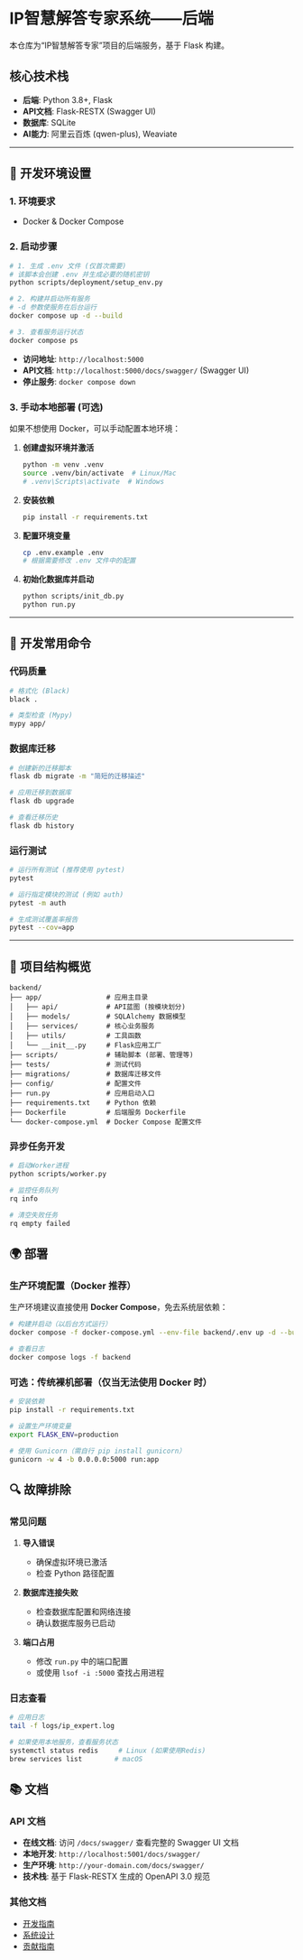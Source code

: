# IP智慧解答专家系统——后端

本仓库为“IP智慧解答专家”项目的后端服务，基于 Flask 构建。

## 核心技术栈
- **后端**: Python 3.8+, Flask
- **API文档**: Flask-RESTX (Swagger UI)
- **数据库**: SQLite
- **AI能力**: 阿里云百炼 (qwen-plus), Weaviate

---

## 🚀 开发环境设置

### 1. 环境要求
- Docker & Docker Compose

### 2. 启动步骤

```bash
# 1. 生成 .env 文件 (仅首次需要)
# 该脚本会创建 .env 并生成必要的随机密钥
python scripts/deployment/setup_env.py

# 2. 构建并启动所有服务
# -d 参数使服务在后台运行
docker compose up -d --build

# 3. 查看服务运行状态
docker compose ps
```

- **访问地址**: `http://localhost:5000`
- **API文档**: `http://localhost:5000/docs/swagger/` (Swagger UI)
- **停止服务**: `docker compose down`

### 3. 手动本地部署 (可选)

如果不想使用 Docker，可以手动配置本地环境：

1.  **创建虚拟环境并激活**
    ```bash
    python -m venv .venv
    source .venv/bin/activate  # Linux/Mac
    # .venv\Scripts\activate  # Windows
    ```
2.  **安装依赖**
    ```bash
    pip install -r requirements.txt
    ```
3.  **配置环境变量**
    ```bash
    cp .env.example .env
    # 根据需要修改 .env 文件中的配置
    ```
4.  **初始化数据库并启动**
    ```bash
    python scripts/init_db.py
    python run.py
    ```

---

## 🔧 开发常用命令

### 代码质量

```bash
# 格式化 (Black)
black .

# 类型检查 (Mypy)
mypy app/
```

### 数据库迁移

```bash
# 创建新的迁移脚本
flask db migrate -m "简短的迁移描述"

# 应用迁移到数据库
flask db upgrade

# 查看迁移历史
flask db history
```

### 运行测试

```bash
# 运行所有测试 (推荐使用 pytest)
pytest

# 运行指定模块的测试 (例如 auth)
pytest -m auth

# 生成测试覆盖率报告
pytest --cov=app
```

---

## 📁 项目结构概览

```
backend/
├── app/                # 应用主目录
│   ├── api/            # API蓝图 (按模块划分)
│   ├── models/         # SQLAlchemy 数据模型
│   ├── services/       # 核心业务服务
│   ├── utils/          # 工具函数
│   └── __init__.py     # Flask应用工厂
├── scripts/            # 辅助脚本 (部署、管理等)
├── tests/              # 测试代码
├── migrations/         # 数据库迁移文件
├── config/             # 配置文件
├── run.py              # 应用启动入口
├── requirements.txt    # Python 依赖
├── Dockerfile          # 后端服务 Dockerfile
└── docker-compose.yml  # Docker Compose 配置文件
```

### 异步任务开发
```bash
# 启动Worker进程
python scripts/worker.py

# 监控任务队列
rq info

# 清空失败任务
rq empty failed
```

## 🌍 部署

### 生产环境配置（Docker 推荐）
生产环境建议直接使用 **Docker Compose**，免去系统层依赖：

```bash
# 构建并启动（以后台方式运行）
docker compose -f docker-compose.yml --env-file backend/.env up -d --build

# 查看日志
docker compose logs -f backend
```

### 可选：传统裸机部署（仅当无法使用 Docker 时）
```bash
# 安装依赖
pip install -r requirements.txt

# 设置生产环境变量
export FLASK_ENV=production

# 使用 Gunicorn（需自行 pip install gunicorn）
gunicorn -w 4 -b 0.0.0.0:5000 run:app
```

## 🔍 故障排除

### 常见问题

1. **导入错误**
   - 确保虚拟环境已激活
   - 检查 Python 路径配置

2. **数据库连接失败**
   - 检查数据库配置和网络连接
   - 确认数据库服务已启动

3. **端口占用**
   - 修改 `run.py` 中的端口配置
   - 或使用 `lsof -i :5000` 查找占用进程

### 日志查看
```bash
# 应用日志
tail -f logs/ip_expert.log

# 如果使用本地服务，查看服务状态
systemctl status redis     # Linux (如果使用Redis)
brew services list        # macOS
```

## 📚 文档

### API 文档
- **在线文档**: 访问 `/docs/swagger/` 查看完整的 Swagger UI 文档
- **本地开发**: `http://localhost:5001/docs/swagger/`
- **生产环境**: `http://your-domain.com/docs/swagger/`
- **技术栈**: 基于 Flask-RESTX 生成的 OpenAPI 3.0 规范

### 其他文档
- [开发指南](docs/project_management/backend-team-guide.md)
- [系统设计](docs/system_design/)
- [贡献指南](docs/CONTRIBUTING.md)
